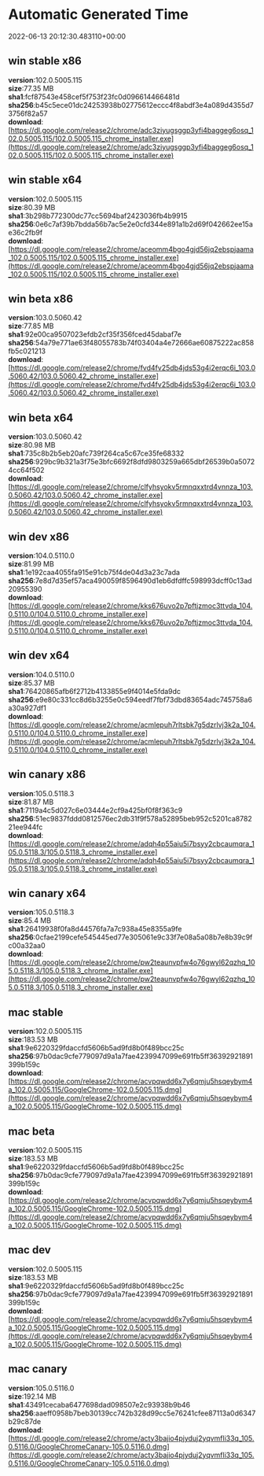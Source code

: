 # Automatic Generated Time
2022-06-13 20:12:30.483110+00:00

## win stable x86
**version**:102.0.5005.115  
**size**:77.35 MB  
**sha1**:fcf87543e458cef5f753f23fc0d096614466481d  
**sha256**:b45c5ece01dc24253938b02775612eccc4f8abdf3e4a089d4355d73756f82a57  
**download**:[https://dl.google.com/release2/chrome/adc3ziyugsggp3yfi4baggeg6osq_102.0.5005.115/102.0.5005.115_chrome_installer.exe](https://dl.google.com/release2/chrome/adc3ziyugsggp3yfi4baggeg6osq_102.0.5005.115/102.0.5005.115_chrome_installer.exe)  

## win stable x64
**version**:102.0.5005.115  
**size**:80.39 MB  
**sha1**:3b298b772300dc77cc5694baf2423036fb4b9915  
**sha256**:0e6c7af39b7bdda56b7ac5e2e0cfd344e891a1b2d69f042662ee15ae36c2fb9f  
**download**:[https://dl.google.com/release2/chrome/aceomm4bgo4gjd56jq2ebspjaama_102.0.5005.115/102.0.5005.115_chrome_installer.exe](https://dl.google.com/release2/chrome/aceomm4bgo4gjd56jq2ebspjaama_102.0.5005.115/102.0.5005.115_chrome_installer.exe)  

## win beta x86
**version**:103.0.5060.42  
**size**:77.85 MB  
**sha1**:92e00ca9507023efdb2cf35f356fced45dabaf7e  
**sha256**:54a79e771ae63f48055783b74f03404a4e72666ae60875222ac858fb5c021213  
**download**:[https://dl.google.com/release2/chrome/fvd4fv25db4jds53g4i2erqc6i_103.0.5060.42/103.0.5060.42_chrome_installer.exe](https://dl.google.com/release2/chrome/fvd4fv25db4jds53g4i2erqc6i_103.0.5060.42/103.0.5060.42_chrome_installer.exe)  

## win beta x64
**version**:103.0.5060.42  
**size**:80.98 MB  
**sha1**:735c8b2b5eb20afc739f264ca5c67ce35fe68332  
**sha256**:929bc9b321a3f75e3bfc6692f8dfd9803259a665dbf26539b0a50724cc64f502  
**download**:[https://dl.google.com/release2/chrome/clfyhsyokv5rmnqxxtrd4vnnza_103.0.5060.42/103.0.5060.42_chrome_installer.exe](https://dl.google.com/release2/chrome/clfyhsyokv5rmnqxxtrd4vnnza_103.0.5060.42/103.0.5060.42_chrome_installer.exe)  

## win dev x86
**version**:104.0.5110.0  
**size**:81.99 MB  
**sha1**:1e192caa4055fa915e91cb75f4de04d3a23c7ada  
**sha256**:7e8d7d35ef57aca490059f8596490d1eb6dfdffc598993dcff0c13ad20955390  
**download**:[https://dl.google.com/release2/chrome/kks676uvo2p7pftjzmoc3ttvda_104.0.5110.0/104.0.5110.0_chrome_installer.exe](https://dl.google.com/release2/chrome/kks676uvo2p7pftjzmoc3ttvda_104.0.5110.0/104.0.5110.0_chrome_installer.exe)  

## win dev x64
**version**:104.0.5110.0  
**size**:85.37 MB  
**sha1**:76420865afb6f2712b4133855e9f4014e5fda9dc  
**sha256**:e9e80c331cc8d6b3255e0c594eedf7fbf73dbd83654adc745758a6a30a927df1  
**download**:[https://dl.google.com/release2/chrome/acmlepuh7rltsbk7g5dzrlvj3k2a_104.0.5110.0/104.0.5110.0_chrome_installer.exe](https://dl.google.com/release2/chrome/acmlepuh7rltsbk7g5dzrlvj3k2a_104.0.5110.0/104.0.5110.0_chrome_installer.exe)  

## win canary x86
**version**:105.0.5118.3  
**size**:81.87 MB  
**sha1**:7119a4c5d027c6e03444e2cf9a425bf0f8f363c9  
**sha256**:51ec9837fddd0812576ec2db31f9f578a52895beb952c5201ca878221ee944fc  
**download**:[https://dl.google.com/release2/chrome/adqh4p55aiu5i7bsyy2cbcaumqra_105.0.5118.3/105.0.5118.3_chrome_installer.exe](https://dl.google.com/release2/chrome/adqh4p55aiu5i7bsyy2cbcaumqra_105.0.5118.3/105.0.5118.3_chrome_installer.exe)  

## win canary x64
**version**:105.0.5118.3  
**size**:85.4 MB  
**sha1**:26419938f0fa8d44576fa7a7c938a45e8355a9fe  
**sha256**:0cfae2199cefe545445ed77e305061e9c33f7e08a5a08b7e8b39c9fc00a32aa0  
**download**:[https://dl.google.com/release2/chrome/pw2teaunvpfw4o76gwyl62qzhq_105.0.5118.3/105.0.5118.3_chrome_installer.exe](https://dl.google.com/release2/chrome/pw2teaunvpfw4o76gwyl62qzhq_105.0.5118.3/105.0.5118.3_chrome_installer.exe)  

## mac stable
**version**:102.0.5005.115  
**size**:183.53 MB  
**sha1**:9e6220329fdaccfd5606b5ad9fd8b0f489bcc25c  
**sha256**:97b0dac9cfe779097d9a1a7fae4239947099e691fb5ff36392921891399b159c  
**download**:[https://dl.google.com/release2/chrome/acvpqwdd6x7y6qmju5hsqeybym4a_102.0.5005.115/GoogleChrome-102.0.5005.115.dmg](https://dl.google.com/release2/chrome/acvpqwdd6x7y6qmju5hsqeybym4a_102.0.5005.115/GoogleChrome-102.0.5005.115.dmg)  

## mac beta
**version**:102.0.5005.115  
**size**:183.53 MB  
**sha1**:9e6220329fdaccfd5606b5ad9fd8b0f489bcc25c  
**sha256**:97b0dac9cfe779097d9a1a7fae4239947099e691fb5ff36392921891399b159c  
**download**:[https://dl.google.com/release2/chrome/acvpqwdd6x7y6qmju5hsqeybym4a_102.0.5005.115/GoogleChrome-102.0.5005.115.dmg](https://dl.google.com/release2/chrome/acvpqwdd6x7y6qmju5hsqeybym4a_102.0.5005.115/GoogleChrome-102.0.5005.115.dmg)  

## mac dev
**version**:102.0.5005.115  
**size**:183.53 MB  
**sha1**:9e6220329fdaccfd5606b5ad9fd8b0f489bcc25c  
**sha256**:97b0dac9cfe779097d9a1a7fae4239947099e691fb5ff36392921891399b159c  
**download**:[https://dl.google.com/release2/chrome/acvpqwdd6x7y6qmju5hsqeybym4a_102.0.5005.115/GoogleChrome-102.0.5005.115.dmg](https://dl.google.com/release2/chrome/acvpqwdd6x7y6qmju5hsqeybym4a_102.0.5005.115/GoogleChrome-102.0.5005.115.dmg)  

## mac canary
**version**:105.0.5116.0  
**size**:192.14 MB  
**sha1**:43491cecaba6477698dad098507e2c93938b9b46  
**sha256**:aaeff0958b7beb30139cc742b328d99cc5e76241cfee87113a0d6347b29c87de  
**download**:[https://dl.google.com/release2/chrome/acty3bajio4pjyduj2yqvmfli33q_105.0.5116.0/GoogleChromeCanary-105.0.5116.0.dmg](https://dl.google.com/release2/chrome/acty3bajio4pjyduj2yqvmfli33q_105.0.5116.0/GoogleChromeCanary-105.0.5116.0.dmg)  

